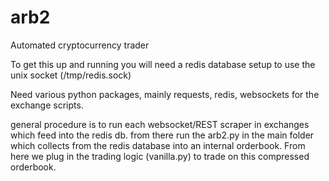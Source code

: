 # arb2
Automated cryptocurrency trader

To get this up and running you will need a redis database setup to use the unix socket (/tmp/redis.sock)

Need various python packages, mainly requests, redis, websockets for the exchange scripts.

general procedure is to run each websocket/REST scraper in exchanges which feed into the redis db.
from there run the arb2.py in the main folder which collects from the redis database into an internal
orderbook. From here we plug in the trading logic (vanilla.py) to trade on this compressed orderbook.
